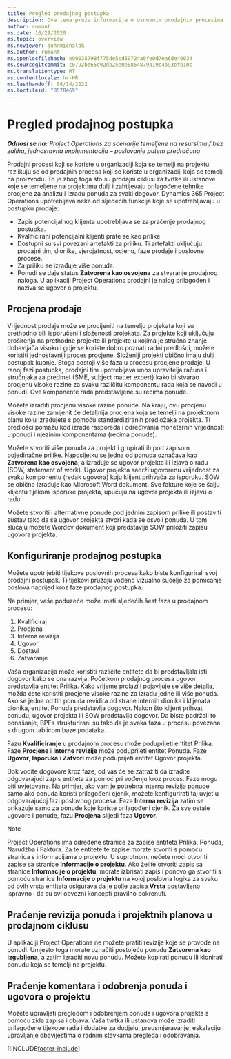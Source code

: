 ```yaml
---
title: Pregled prodajnog postupka
description: Ova tema pruža informacije o osnovnim prodajnim procesima.
author: rumant
ms.date: 10/29/2020
ms.topic: overview
ms.reviewer: johnmichalak
ms.author: rumant
ms.openlocfilehash: e99035798f775de5cd59724a9fe0d7ea6de40034
ms.sourcegitcommit: c0792bd65d92db25e0e8864879a19c4b93efb10c
ms.translationtype: MT
ms.contentlocale: hr-HR
ms.lasthandoff: 04/14/2022
ms.locfileid: "8578469"
---
```

# <a name="sales-process-overview"></a>Pregled prodajnog postupka

_**Odnosi se na:** Project Operations za scenarije temeljene na resursima / bez zaliha, jednostavna implementacija – poslovanje putem predračuna_

Prodajni procesi koji se koriste u organizaciji koja se temelji na projektu razlikuju se od prodajnih procesa koji se koriste u organizaciji koja se temelji na proizvodu. To je zbog toga što su prodajni ciklusi za tvrtke ili ustanove koje se temeljene na projektima dulji i zahtijevaju prilagođene tehnike procjene za analizu i izradu ponuda za svaki dogovor. Dynamics 365 Project Operations upotrebljava neke od sljedećih funkcija koje se upotrebljavaju u postupku prodaje:

- Zapis potencijalnog klijenta upotrebljava se za praćenje prodajnog postupka.
- Kvalificirani potencijalni klijenti prate se kao prilike.
- Dostupni su svi povezani artefakti za priliku. Ti artefakti uključuju prodajni tim, dionike, vjerojatnost, ocjenu, faze prodaje i poslovne procese.
- Za priliku se izrađuje više ponuda.
- Ponudi se daje status **Zatvorena kao osvojena** za stvaranje prodajnog naloga. U aplikaciji Project Operations prodajni je nalog prilagođen i naziva se ugovor o projektu.

## <a name="estimate-a-sale"></a>Procjena prodaje
Vrijednost prodaje može se procijeniti na temelju projekata koji su prethodno bili isporučeni i složenosti projekata. Za projekte koji uključuju proširenja na prethodne projekte ili projekte u kojima je stručno znanje dobavljača visoko i gdje se koriste dobro poznati radni predlošci, možete koristiti jednostavniji proces procjene. Složeniji projekti obično imaju dulji postupak kupnje. Stoga postoji više faza u procesu procjene prodaje. U ranoj fazi postupka, prodajni tim upotrebljava unos upravitelja računa i stručnjaka za predmet (SME, subject matter expert) kako bi stvarao procjenu visoke razine za svaku različitu komponentu rada koja se navodi u ponudi. Ove komponente rada predstavljene su recima ponude. 

Možete izraditi procjenu visoke razine ponude. Na kraju, ovu procjenu visoke razine zamijenit će detaljnija procjena koja se temelji na projektnom planu koju izrađujete s pomoću standardiziranih predložaka projekta. Ti predlošci pomažu kod izrade rasporeda i određivanja monetarnih vrijednosti u ponudi i njezinim komponentama (recima ponude). 

Možete stvoriti više ponuda za projekt i grupirati ih pod zapisom pojedinačne prilike. Naposljetku se jedna od ponuda označava kao **Zatvorena kao osvojena**, a izrađuje se ugovor projekta ili izjava o radu (SOW, statement of work). Ugovor projekta sadrži ugovorenu vrijednost za svaku komponentu (redak ugovora) koju klijent prihvaća za isporuku. SOW se obično izrađuje kao Microsoft Word dokument. Sve fakture koje se šalju klijentu tijekom isporuke projekta, upućuju na ugovor projekta ili izjavu o radu.

Možete stvoriti i alternativne ponude pod jednim zapisom prilike ili postaviti sustav tako da se ugovor projekta stvori kada se osvoji ponuda. U tom slučaju možete Wordov dokument koji predstavlja SOW priložiti zapisu ugovora projekta.

## <a name="configure-the-sales-process"></a>Konfiguriranje prodajnog postupka
Možete upotrijebiti tijekove poslovnih procesa kako biste konfigurirali svoj prodajni postupak. Ti tijekovi pružaju vođeno vizualno sučelje za pomicanje poslova naprijed kroz faze prodajnog postupka.

Na primjer, vaše poduzeće može imati sljedećih šest faza u prodajnom procesu:

1. Kvalificiraj
2. Procjena
3. Interna revizija
4. Ugovor
5. Dostavi
6. Zatvaranje
 
Vaša organizacija može koristiti različite entitete da bi predstavljala isti dogovor kako se ona razvija. Početkom prodajnog procesa ugovor predstavlja entitet Prilika. Kako vrijeme prolazi i pojavljuje se više detalja, možda ćete koristiti procjene visoke razine za izradu jedne ili više ponuda. Ako se jedna od tih ponuda revidira od strane internih dionika i klijenata dionika, entitet Ponuda predstavlja dogovor. Nakon što klijent prihvati ponudu, ugovor projekta ili SOW predstavlja dogovor. Da biste podržali to ponašanje, BPFs strukturirani su tako da je svaka faza u procesu povezana s drugom tablicom baze podataka.

Fazu **Kvalificiranje** u prodajnom procesu može poduprijeti entitet Prilika. Faze **Procjene** i **Interne revizije** može poduprijeti entitet Ponuda. Faze **Ugovor**, **Isporuka** i **Zatvori** može poduprijeti entitet Ugovor projekta.

Dok vodite dogovore kroz faze, od vas će se zatražiti da izradite odgovarajući zapis entiteta za pomoć pri vođenju kroz proces. Faze mogu biti uvjetovane. Na primjer, ako vam je potrebna interna revizija ponude samo ako ponuda koristi prilagođeni cjenik, možete konfigurirati taj uvjet u odgovarajućoj fazi poslovnog procesa. Faza **Interna revizija** zatim se prikazuje samo za ponude koje koriste prilagođeni cjenik. Za sve ostale ugovore i ponude, fazu **Procjena** slijedi faza **Ugovor**.

> [!NOTE]
> Project Operations ima određene stranice za zapise entiteta Prilika, Ponuda, Narudžba i Faktura. Za te entitete te zapise morate stvoriti s pomoću stranica s informacijama o projektu. U suprotnom, nećete moći otvoriti zapise sa stranice **Informacije o projektu**. Ako želite otvoriti zapis sa stranice **Informacije o projektu**, morate izbrisati zapis i ponovo ga stvoriti s pomoću stranice **Informacije o projektu** na kojoj poslovna logika za svaku od ovih vrsta entiteta osigurava da je polje zapisa **Vrsta** postavljeno ispravno i da su svi obvezni koncepti pravilno pokrenuti.


## <a name="track-revisions-to-quotes-and-project-plans-in-the-sales-cycle"></a>Praćenje revizija ponuda i projektnih planova u prodajnom ciklusu
U aplikaciji Project Operations ne možete pratiti revizije koje se provode na ponudi. Umjesto toga morate označiti postojeću ponudu **Zatvorena kao izgubljena**, a zatim izraditi novu ponudu. Možete kopirati ponudu ili klonirati ponudu koja se temelji na projektu.

## <a name="track-comments-and-approvals-of-quotes-and-project-contracts"></a>Praćenje komentara i odobrenja ponuda i ugovora o projektu
Možete upravljati pregledom i odobrenjem ponuda i ugovora projekta s pomoću zida zapisa i objava. Vaša tvrtka ili ustanova može izraditi prilagođene tijekove rada i dodatke za dodjelu, preusmjeravanje, eskalaciju i upravljanje obavijestima o radnim stavkama pregleda i odobravanja.


[!INCLUDE[footer-include](../includes/footer-banner.md)]